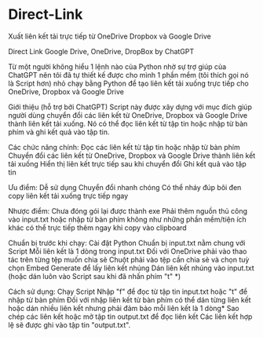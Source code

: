 # Direct-Link
Xuất liên kết tải trực tiếp từ OneDrive Dropbox và Google Drive

Direct Link Google Drive, OneDrive, DropBox by ChatGPT 

Từ một người không hiểu 1 lệnh nào của Python nhờ sự trợ giúp của ChatGPT nên tôi đã tự thiết kế được cho mình 1 phần mềm (tôi thích gọi nó là Script hơn) nhỏ chạy bằng Python để tạo liên kết tải xuống trực tiếp cho OneDrive, Dropbox và Google Drive 

Giới thiệu (hỗ trợ bởi ChatGPT)
Script này được xây dựng với mục đích giúp người dùng chuyển đổi các liên kết từ OneDrive, Dropbox và Google Drive thành liên kết tải xuống. Nó có thể đọc liên kết từ tập tin hoặc nhập từ bàn phím và ghi kết quả vào tập tin.

Các chức năng chính:
Đọc các liên kết từ tập tin hoặc nhập từ bàn phím
Chuyển đổi các liên kết từ OneDrive, Dropbox và Google Drive thành liên kết tải xuống
Hiển thị liên kết trực tiếp sau khi chuyển đổi
Ghi kết quả vào tập tin

Ưu điểm:
Dễ sử dụng
Chuyển đổi nhanh chóng
Có thể nháy đúp bôi đen copy liên kết tải xuống trực tiếp ngay

Nhược điểm:
Chưa đóng gói lại được thành exe
Phải thêm nguồn thủ công vào input.txt hoặc nhập từ bàn phím không như những phần mềm/tiện ích khác có thể trực tiếp thêm ngay khi copy vào clipboard

Chuẩn bị trước khi chạy:
Cài đặt Python
Chuẩn bị input.txt nằm chung với Script
Mỗi liên kết là 1 dòng trong input.txt
Đối với OneDrive phải vào thao tác trên từng tệp muốn chia sẻ
Chuột phải vào tệp cần chia sẻ và chọn tuỳ chọn Embed
Generate để lấy liên kết nhúng
Dán liên kết nhúng vào input.txt (hoặc dán luôn vào Script sau khi đã nhấn phím "t" *)

Cách sử dụng:
Chạy Script
Nhập "f" để đọc từ tập tin input.txt hoặc "t" để nhập từ bàn phím
Đối với nhập liên kết từ bàn phím có thể dán từng liên kết hoặc dán nhiều liên kết nhưng phải đảm bảo mỗi liên kết là 1 dòng*
Sao chép các liên kết hoặc mở tập tin output.txt để đọc liên kết
Các liên kết hợp lệ sẽ được ghi vào tập tin "output.txt".
